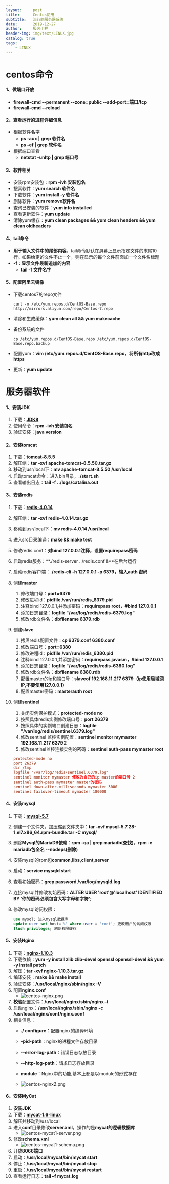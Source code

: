 ```yaml
---
layout:     post
title:      Centos使用
subtitle:   流行的服务器系统
date:       2019-12-27
author:     极客小祥
header-img: img/text/LINUX.jpg
catalog: true
tags: 
    - LINUX
---
```



# centos命令

#### 1、做端口开放
* **firewall-cmd --permanent --zone=public --add-port=端口/tcp**
* **firewall-cmd --reload**

#### 2、查看运行的进程详细信息

* 根据软件名字
    * **ps -aux \| grep 软件名**
    * **ps -ef \| grep 软件名**
* 根据端口查看
    * **netstat -unltp \| grep 端口号**

#### 3、软件相关
* 安装rpm安装包：**rpm -ivh 安装包名**
* 搜索软件：**yum search 软件名**
* 下载软件：**yum install -y 软件名**
* 删除软件：**yum remove软件名**
* 查询已安装的软件：**yum info installed**
* 查看更新软件：**yum update**
* 清除yum缓存：**yum clean packages && yum clean headers && yum clean oldheaders**

#### 4、tail命令
* **用于输入文件中的尾部内容**。tail命令默认在屏幕上显示指定文件的末尾10行。如果给定的文件不止一个，则在显示的每个文件前面加一个文件名标题
* **-f**：**显示文件最新追加的内容**
    * **tail -f 文件名字**

#### 5、配置阿里云镜像
* 下载centos7的repo文件

    ```shell
    curl -o /etc/yum.repos.d/CentOS-Base.repo http://mirrors.aliyun.com/repo/Centos-7.repo
    ```

* 清除和生成缓存：**yum clean all && yum makecache**
* 备份系统的文件
    
    ```shell
    cp /etc/yum.repos.d/CentOS-Base.repo /etc/yum.repos.d/CentOS-Base.repo.backup
    ```

* 配置yum：**vim /etc/yum.repos.d/CentOS-Base.repo**，将**所有http改成https**
* 更新：**yum update**

# 服务器软件
#### 1、安装JDK
1. 下载：**[JDK8](http://www.oracle.com/technetwork/java/javase/downloads/jdk8-downloads-2133151.html)**
2. 使用命令：**rpm -ivh 安装包名**
3. 验证安装：**java version**

#### 2、安装tomcat
1. 下载：**[tomcat-8.5.5](http://ftp.wayne.edu/apache/tomcat/tomcat-8/v8.5.50/bin/apache-tomcat-8.5.50.tar.gz)**
2. 解压缩：**tar -xvf apache-tomcat-8.5.50.tar.gz**
3. 移动到usr/local下：**mv apache-tomcat-8.5.50 /usr/local**
4. 启动tomcat命令：进入bin目录，**./start.sh**
5. 查看输出日志：**tail -f ../logs/catalina.out**

#### 3、安装redis
1. 下载：**[redis-4.0.14](http://download.redis.io/releases/redis-4.0.14.tar.gz)**
2. 解压缩：**tar -xvf redis-4.0.14.tar.gz**
3. 移动到usr/local下：**mv redis-4.0.14 /usr/local**
4. 进入src目录编译：**make && make test**
5. 修改redis.conf：**对bind 127.0.0.1注释，设置requirepass密码**
6. 启动redis服务：**./redis-server ../redis.conf &**在后台运行
7. 启动redis客户端：**./redis-cli -h 127.0.0.1 -p 6379，输入auth 密码**
8. 创建**master**
    1. 修改端口号：**port=6379**
    2. 修改进程id：**pidfile /var/run/redis_6379.pid**
    3. 注释bind 127.0.0.1,并添加密码：**requirepass root，#bind 127.0.0.1**
    4. 添加日志目录：**logfile "/var/log/redis/redis-6379.log"**
    5. 修改rdb文件名：**dbfilename 6379.rdb**
9. 创建**slave**
    1. 拷贝redis配置文件：**cp 6379.conf 6380.conf**
    2. 修改端口号：**port=6380**
    3. 修改进程id：**pidfile /var/run/redis_6380.pid**
    4. 注释bind 127.0.0.1,并添加密码：**requirepass javasm，#bind 127.0.0.1**
    5. 添加日志目录：**logfile "/var/log/redis/redis-6380.log"**
    6. 修改rdb文件名：**dbfilename 6380.rdb**
    7. 配置master的ip和端口号：**slaveof 192.168.11.217 6379（ip使用局域网IP,不要使用127.0.0.1）**
    8. 配置master密码：**masterauth root**
10. 创建**sentinel**
    1. 关闭实例保护模式：**protected-mode no**
    2. 按照具体redis实例修改端口号：**port 26379**
    3. 按照具体的实例端口创建日志：**logfile "/var/log/redis/sentinel.6379.log"**
    4. 修改sentinel 监控实例配置：**sentinel monitor mymaster 192.168.11.217 6379 2**
    5. 修改sentinel监控连接实例的密码：**sentinel auth-pass mymaster root**

    ```conf
    protected-mode no
    port 26379
    dir /tmp
    logfile "/var/log/redis/sentinel.6379.log"
    sentinel monitor mymaster 修改为自己的ip master的端口号 2
    sentinel auth-pass mymaster master的密码
    sentinel down-after-milliseconds mymaster 3000
    sentinel failover-timeout mymaster 180000
    ```

#### 4、安装mysql
1. 下载：**[mysql-5.7](https://dev.mysql.com/get/Downloads/MySQL-5.7/mysql-5.7.28-1.el7.x86_64.rpm-bundle.tar)**
2. 创建一个文件夹，加压缩到文件夹中：**tar -xvf mysql-5.7.28-1.el7.x86_64.rpm-bundle.tar -C mysql/**
3. 删除**Mysql的MariaDB依赖**：**rpm -qa \| grep mariadb(查找)，rpm -e mariadb包全名 --nodeps(删除)**
4. 安装mysql的rpm包**common,libs,client,server**
5. 启动：**service mysqld start**
6. 查看初始密码：**grep password /var/log/mysqld.log**
7. 连接mysql并修改初始密码：**ALTER USER 'root'@'localhost' IDENTIFIED BY '你的密码必须包含大写字母和字符';**
8. 修改mysql访问权限：
    
    ```sql
    use mysql; 进入mysql数据库
    update user set host='%' where user = 'root'; 更改用户的访问权限
    flush privileges; 刷新权限缓存
    ```

#### 5、安装Nginx
1. 下载：**[nginx-1.10.3](https://nginx.org/download/nginx-1.10.3.tar.gz)**
2. 下载依赖：**yum -y install zlib zlib-devel openssl openssl-devel && yum -y install patch**
3. 解压：**tar -xvf nginx-1.10.3.tar.gz**
4. 编译安装：**make && make install**
5. 验证安装：**/usr/local/nginx/sbin/nginx -V**
6. 配置**nginx.conf**
    * ![centos-nginx.png](https://raw.githubusercontent.com/JTXYH/blog_comment/master/blog_imgs/centos-nginx.png)
7. **校验**配置文件：**/usr/local/nginx/sbin/nginx –t**
8. 启动nginx：**/usr/local/nginx/sbin/nginx -c /usr/local/nginx/conf/nginx.conf**
9. 相关信息：
    * **./ configure**：配置nginx的编译环境
    * **–pid-path**：nginx的进程文件存放目录
    * **--error-log-path**：错误日志存放目录
    * **--http-log-path**：请求日志存放目录
    * **module**：Nginx中的功能,基本上都是以module的形式存在

    * ![centos-nginx2.png](https://raw.githubusercontent.com/JTXYH/blog_comment/master/blog_imgs/centos-nginx2.png)

#### 6、安装MyCat
1. **安装JDK**
2. 下载：**[mycat-1.6-linux](http://dl.mycat.io/1.6-RELEASE/Mycat-server-1.6-RELEASE-20161028204710-linux.tar.gz)**
3. 解压并移动到/usr/local
4. 进入**conf**目录修改**server.xml**，操作的是**mycat的逻辑数据库**
    * ![centos-mycat1-server.png](https://raw.githubusercontent.com/JTXYH/blog_comment/master/blog_imgs/centos-mycat1-server.png)
4. 修改**schema.xml**
    * ![centos-mycat1-schema.png](https://raw.githubusercontent.com/JTXYH/blog_comment/master/blog_imgs/centos-mycat1-schema.png)
5. 开放**8066端口**
7. 启动：**/usr/local/mycat/bin/mycat start**
8. 停止：**/usr/local/mycat/bin/mycat stop**
9. 重启：**/usr/local/mycat/bin/mycat restart**
10. 查看运行日志：**tail –f mycat.log**